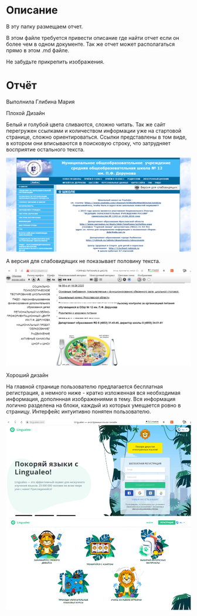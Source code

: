 # Описание
В эту папку размещаем отчет. 

В этом файле требуется привести описание где найти отчет если он более чем в одном документе.
Так же отчет может располагаться прямо в этом .md файле.

Не забудьте прикрепить изображения.

# Отчёт

Выполнила Глибина Мария

Плохой Дизайн

Белый и голубой цвета сливаются, сложно читать. Так же сайт перегружен ссылками и количеством информации уже на стартовой странице, сложно ориентироваться. 
Ссылки представлены в том виде, в котором они вписываются в поисковую строку, что затрудняет восприятие остального текста. 

![](https://github.com/RybinskHCI2020/assignment0-mariglibina/raw/master/resolve/bad_interf.png)

А версия для слабовидящих не показывает половину текста.

![](https://github.com/RybinskHCI2020/assignment0-mariglibina/raw/master/resolve/bad_interf2.png)

Хороший дизайн

На главной странице пользователю предлагается бесплатная регистрация, а немного ниже - кратко изложенная вся необходимая информация, дополннная изображениями в тему. 
Вся информация логично разделена на блоки, каждый из которых умещается ровно в страницу. Интерфейс интуитивно понятен пользователю. 

![](https://github.com/RybinskHCI2020/assignment0-mariglibina/raw/master/resolve/good_interf.png)
